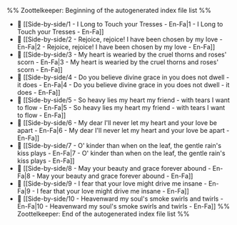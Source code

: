 %% Zoottelkeeper: Beginning of the autogenerated index file list  %%
- 📄 [[Side-by-side/1 - I Long to Touch your Tresses - En-Fa|1 - I Long to Touch your Tresses - En-Fa]]
- 📄 [[Side-by-side/2 - Rejoice, rejoice! I have been chosen by my love - En-Fa|2 - Rejoice, rejoice! I have been chosen by my love - En-Fa]]
- 📄 [[Side-by-side/3 - My heart is wearied by the cruel thorns and roses' scorn - En-Fa|3 - My heart is wearied by the cruel thorns and roses' scorn - En-Fa]]
- 📄 [[Side-by-side/4 - Do you believe divine grace in you does not dwell - it does - En-Fa|4 - Do you believe divine grace in you does not dwell - it does - En-Fa]]
- 📄 [[Side-by-side/5 - So heavy lies my heart my friend - with tears I want to flow - En-Fa|5 - So heavy lies my heart my friend - with tears I want to flow - En-Fa]]
- 📄 [[Side-by-side/6 - My dear I'll never let my heart and your love be apart - En-Fa|6 - My dear I'll never let my heart and your love be apart - En-Fa]]
- 📄 [[Side-by-side/7 - O' kinder than when on the leaf, the gentle rain's kiss plays - En-Fa|7 - O' kinder than when on the leaf, the gentle rain's kiss plays - En-Fa]]
- 📄 [[Side-by-side/8 - May your beauty and grace forever abound - En-Fa|8 - May your beauty and grace forever abound - En-Fa]]
- 📄 [[Side-by-side/9 - I fear that your love might drive me insane - En-Fa|9 - I fear that your love might drive me insane - En-Fa]]
- 📄 [[Side-by-side/10 - Heavenward my soul's smoke swirls and twirls -  En-Fa|10 - Heavenward my soul's smoke swirls and twirls -  En-Fa]]
%% Zoottelkeeper: End of the autogenerated index file list  %%
